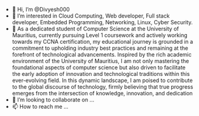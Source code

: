 - 👋 Hi, I’m @Divyesh000
- 👀 I’m interested in Cloud Computing, Web developer, Full stack developer, Embedded Programming, Networking, Linux, Cyber Security.
- 🌱 As a dedicated student of Computer Science at the University of Mauritius, currently pursuing Level 1 coursework and actively working towards my CCNA certification, my educational journey is grounded in a commitment to upholding industry best practices and remaining at the forefront of technological advancements. Inspired by the rich academic environment of the University of Mauritius, I am not only mastering the foundational aspects of computer science but also driven to facilitate the early adoption of innovation and technological traditions within this ever-evolving field. In this dynamic landscape, I am poised to contribute to the global discourse of technology, firmly believing that true progress emerges from the intersection of knowledge, innovation, and dedication
- 💞️ I’m looking to collaborate on ...
- 📫 How to reach me ...

<!---
Divyesh000/Divyesh000 is a ✨ special ✨ repository because its `README.md` (this file) appears on your GitHub profile.
You can click the Preview link to take a look at your changes.
--->

